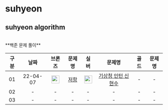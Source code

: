 # suhyeon
## suhyeon algorithm
<br>
**백준 문제 풀이**
<br>

|구분|날짜|브론즈|문제명|실버|문제명|골드|문제명|
|:---:|:---:|:---:|:---:|:---:|:---:|:---:|:---:|
|01|22-04-07|<img height="25px" width="25px" src="https://static.solved.ac/tier_small/4.svg"/>|[저항](https://github.com/algorithmofthelegends/suhyeon/blob/main/1_220407/bronze.cpp)|<img height="25px" width="25px" src="https://static.solved.ac/tier_small/6.svg"/>|[기상청 인턴 신현수](https://github.com/algorithmofthelegends/suhyeon/blob/main/1_220407/silver.cpp)|-|-|
|02|-|-|-|-|-|-|-|
|03|-|-|-|-|-|-|-|



